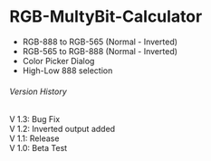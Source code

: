 # RGB-MultyBit-Calculator

- RGB-888 to RGB-565 (Normal - Inverted)
- RGB-565 to RGB-888 (Normal - Inverted)
- Color Picker Dialog
- High-Low 888 selection


###### Version History

V 1.3: Bug Fix  
V 1.2: Inverted output added  
V 1.1: Release  
V 1.0: Beta Test
